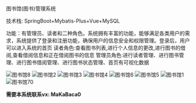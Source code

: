 
图书馆(图书)管理系统

技术栈: 
SpringBoot+Mybatis-Plus+Vue+MySQL

功能：有管理员、读者和二种角色。系统拥有丰富的功能，能够满足各类用户的需求，系统提供了登录和注册功能，确保用户的信息安全和权限管理。登录后，用户可以进入系统的首页
读者角色:查看图书列表,进行个人信息的更改,进行图书的借阅,查看借阅信息和正在借阅图书的信息
管理员角色:进行读者管理、进行图书管理、进行图书借阅管理、进行图书状态管理、首页有可视化数据






![图书馆8](https://github.com/MaCa-BaKa/tushuguanguanlixitong-tushuguantushuguanlixitong/assets/102128690/26f9aaf8-decf-4b9d-a3db-e9f76d6ce5dc)
![图书馆2](https://github.com/MaCa-BaKa/tushuguanguanlixitong-tushuguantushuguanlixitong/assets/102128690/877b1f37-2e60-4dbb-9b58-14d6bd79f482)
![图书馆3](https://github.com/MaCa-BaKa/tushuguanguanlixitong-tushuguantushuguanlixitong/assets/102128690/9c74c3e3-14c5-462c-ba55-6f862c03017b)
![图书馆4](https://github.com/MaCa-BaKa/tushuguanguanlixitong-tushuguantushuguanlixitong/assets/102128690/f4dc7312-e1a6-455b-b4c2-782bc98939f1)
![图书馆6](https://github.com/MaCa-BaKa/tushuguanguanlixitong-tushuguantushuguanlixitong/assets/102128690/f59f57f4-c943-4cf9-b2cd-641fb521d400)
![图书馆5](https://github.com/MaCa-BaKa/tushuguanguanlixitong-tushuguantushuguanlixitong/assets/102128690/b0a2a4e8-7589-4f92-ba52-883c75478dab)
![图书馆1](https://github.com/MaCa-BaKa/tushuguanguanlixitong-tushuguantushuguanlixitong/assets/102128690/f6a4740c-3451-41e9-9104-3b606fd8362f)
![图书馆70](https://github.com/MaCa-BaKa/tushuguanguanlixitong-tushuguantushuguanlixitong/assets/102128690/10377fe4-f1ce-4357-9482-ed161a709799)







**需要本系统联系vx: MaKaBaca0**
